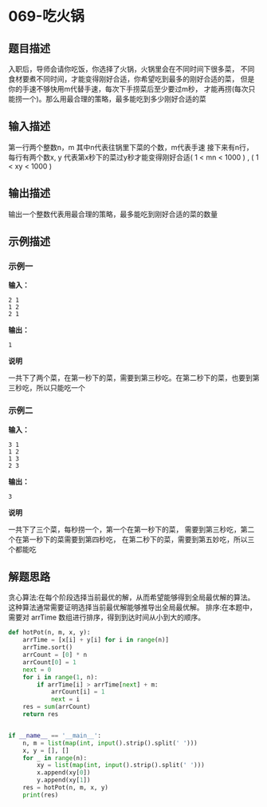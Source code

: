 # 069-吃火锅

## 题目描述

入职后，导师会请你吃饭，你选择了火锅，火锅里会在不同时间下很多菜，
不同食材要煮不同时间，才能变得刚好合适，你希望吃到最多的刚好合适的菜，
但是你的手速不够快用m代替手速，每次下手捞菜后至少要过m秒，
才能再捞(每次只能捞一个)。那么用最合理的策略，最多能吃到多少刚好合适的菜


## 输入描述
第一行两个整数n，m
其中n代表往锅里下菜的个数，m代表手速
接下来有n行，每行有两个数x, y
代表第x秒下的菜过y秒才能变得刚好合适( 1 < mn < 1000 ) , ( 1 < xy < 1000 )

## 输出描述

输出一个整数代表用最合理的策略，最多能吃到刚好合适的菜的数量

## 示例描述

### 示例一

**输入：**
```
2 1
1 2
2 1
```

**输出：**
```
1
```
**说明**

一共下了两个菜，在第一秒下的菜，需要到第三秒吃。在第二秒下的菜，也要到第三秒吃，所以只能吃一个

### 示例二

**输入：**

```
3 1
1 2
1 3
2 3
```

**输出：**

```
3
```
**说明**

一共下了三个菜，每秒捞一个，第一个在第一秒下的菜，
需要到第三秒吃，第二个在第一秒下的菜需要到第四秒吃，
在第二秒下的菜，需要到第五妙吃，所以三个都能吃


## 解题思路

贪心算法:在每个阶段选择当前最优的解，从而希望能够得到全局最优解的算法。
这种算法通常需要证明选择当前最优解能够推导出全局最优解。
排序:在本题中，需要对 arrTime 数组进行排序，得到到达时间从小到大的顺序。



```python
def hotPot(n, m, x, y):
    arrTime = [x[i] + y[i] for i in range(n)]
    arrTime.sort()
    arrCount = [0] * n
    arrCount[0] = 1
    next = 0
    for i in range(1, n):
        if arrTime[i] > arrTime[next] + m:
            arrCount[i] = 1
            next = i
    res = sum(arrCount)
    return res


if __name__ == '__main__':
    n, m = list(map(int, input().strip().split(' ')))
    x, y = [], []
    for _ in range(n):
        xy = list(map(int, input().strip().split(' ')))
        x.append(xy[0])
        y.append(xy[1])
    res = hotPot(n, m, x, y)
    print(res)

```


